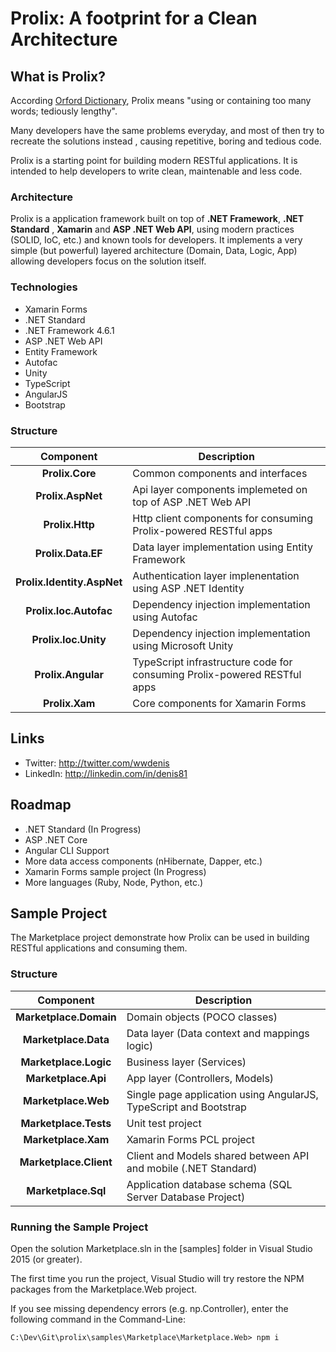 Prolix: A footprint for a Clean Architecture
===================

What is Prolix?
------------

According [Orford Dictionary](https://en.oxforddictionaries.com/definition/prolix), Prolix means "using or containing too many words; tediously lengthy".

Many developers have the same problems everyday, and most of then try to recreate the solutions instead , causing repetitive, boring and tedious code.

Prolix is a starting point for building modern RESTful applications. It is intended to help developers to write clean, maintenable and less code.

### Architecture

Prolix is a application framework built on top of __.NET Framework__, __.NET Standard__ , __Xamarin__ and __ASP .NET Web API__, using modern practices (SOLID, IoC, etc.) and known tools for developers. It  implements a very simple (but powerful) layered architecture (Domain, Data, Logic, App) allowing developers focus on the solution itself.

### Technologies

- Xamarin Forms
- .NET Standard
- .NET Framework 4.6.1
- ASP .NET Web API
- Entity Framework
- Autofac
- Unity
- TypeScript
- AngularJS
- Bootstrap

### Structure

|Component|Description|
|:-:|-|
|__Prolix.Core__|Common components and interfaces| 
|__Prolix.AspNet__|Api layer components implemeted on top of ASP .NET Web API|
|__Prolix.Http__|Http client components for consuming Prolix-powered RESTful apps|
|__Prolix.Data.EF__|Data layer implementation using Entity Framework|
|__Prolix.Identity.AspNet__|Authentication layer implenentation using ASP .NET Identity|
|__Prolix.Ioc.Autofac__|Dependency injection implementation using Autofac|
|__Prolix.Ioc.Unity__|Dependency injection implementation using Microsoft Unity|
|__Prolix.Angular__|TypeScript infrastructure code for consuming Prolix-powered RESTful apps|
|__Prolix.Xam__|Core components for Xamarin Forms|

Links
-----

* Twitter: http://twitter.com/wwdenis
* LinkedIn: http://linkedin.com/in/denis81

Roadmap
-----
- .NET Standard (In Progress)
- ASP .NET Core
- Angular CLI Support
- More data access components (nHibernate, Dapper, etc.)
- Xamarin Forms sample project (In Progress)
- More languages (Ruby, Node, Python, etc.)

Sample Project
-----
The Marketplace project demonstrate how Prolix can be used in building RESTful applications and consuming them.

### Structure

|Component|Description|
|:-:|-|
|__Marketplace.Domain__|Domain objects (POCO classes)|
|__Marketplace.Data__|Data layer (Data context and mappings logic)|
|__Marketplace.Logic__|Business layer (Services)|
|__Marketplace.Api__|App layer (Controllers, Models)|
|__Marketplace.Web__|Single page application using AngularJS, TypeScript and Bootstrap|
|__Marketplace.Tests__|Unit test project|
|__Marketplace.Xam__|Xamarin Forms PCL project|
|__Marketplace.Client__|Client and Models shared between API and mobile (.NET Standard)|
|__Marketplace.Sql__|Application database schema (SQL Server Database Project)|

### Running the Sample Project

Open the solution Marketplace.sln in the [samples] folder in Visual Studio 2015 (or greater).

The first time you run the project, Visual Studio will try restore the NPM packages from the Marketplace.Web project.

If you see missing dependency errors (e.g. np.Controller), enter the following command in the Command-Line:

```
C:\Dev\Git\prolix\samples\Marketplace\Marketplace.Web> npm i
```